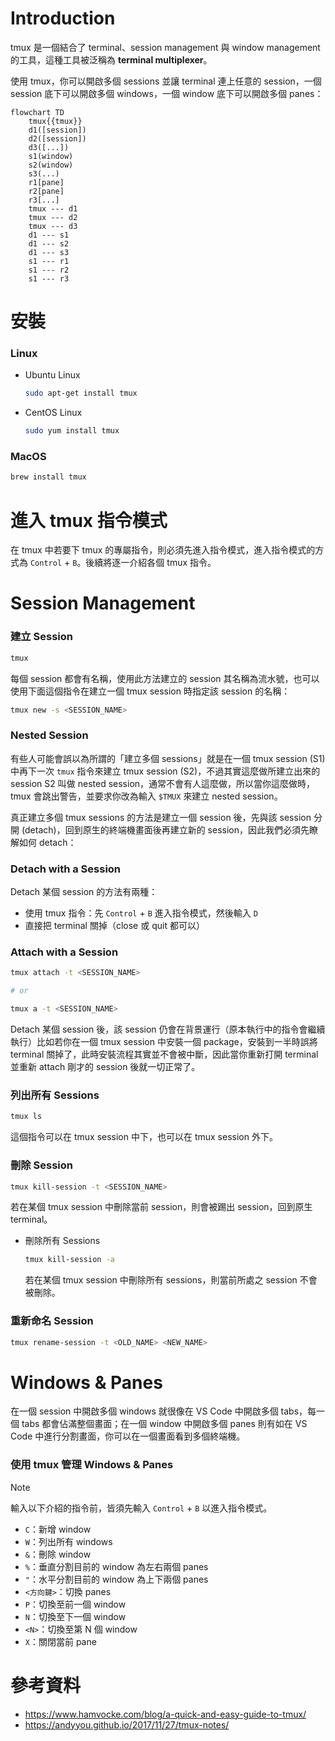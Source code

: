 # Introduction

tmux 是一個結合了 terminal、session management 與 window management 的工具，這種工具被泛稱為 **terminal multiplexer**。

使用 tmux，你可以開啟多個 sessions 並讓 terminal 連上任意的 session，一個 session 底下可以開啟多個 windows，一個 window 底下可以開啟多個 panes：

```mermaid
flowchart TD
    tmux{{tmux}}
    d1([session])
    d2([session])
    d3([...])
    s1(window)
    s2(window)
    s3(...)
    r1[pane]
    r2[pane]
    r3[...]
    tmux --- d1
    tmux --- d2
    tmux --- d3
    d1 --- s1
    d1 --- s2
    d1 --- s3
    s1 --- r1
    s1 --- r2
    s1 --- r3
```



# 安裝

### Linux

- Ubuntu Linux

    ```bash
    sudo apt-get install tmux
    ```

- CentOS Linux

    ```bash
    sudo yum install tmux
    ```

### MacOS

```bash
brew install tmux
```

# 進入 tmux 指令模式

在 tmux 中若要下 tmux 的專屬指令，則必須先進入指令模式，進入指令模式的方式為 `Control` + `B`。後續將逐一介紹各個 tmux 指令。

# Session Management

### 建立 Session

```bash
tmux
```

每個 session 都會有名稱，使用此方法建立的 session 其名稱為流水號，也可以使用下面這個指令在建立一個 tmux session 時指定該 session 的名稱：

```bash
tmux new -s <SESSION_NAME>
```

### Nested Session

有些人可能會誤以為所謂的「建立多個 sessions」就是在一個 tmux session (S1) 中再下一次 `tmux` 指令來建立 tmux session (S2)，不過其實這麼做所建立出來的 session S2 叫做 nested session，通常不會有人這麼做，所以當你這麼做時，tmux 會跳出警告，並要求你改為輸入 `$TMUX` 來建立 nested session。

真正建立多個 tmux sessions 的方法是建立一個 session 後，先與該 session 分開 (detach)，回到原生的終端機畫面後再建立新的 session，因此我們必須先瞭解如何 detach：

### Detach with a Session

Detach 某個 session 的方法有兩種：

- 使用 tmux 指令：先 `Control` + `B` 進入指令模式，然後輸入 `D`
- 直接把 terminal 關掉（close 或 quit 都可以）

### Attach with a Session

```bash
tmux attach -t <SESSION_NAME>

# or

tmux a -t <SESSION_NAME>
```

Detach 某個 session 後，該 session 仍會在背景運行（原本執行中的指令會繼續執行）比如若你在一個 tmux session 中安裝一個 package，安裝到一半時誤將 terminal 關掉了，此時安裝流程其實並不會被中斷，因此當你重新打開 terminal 並重新 attach 剛才的 session 後就一切正常了。

### 列出所有 Sessions

```bash
tmux ls
```

這個指令可以在 tmux session 中下，也可以在 tmux session 外下。

### 刪除 Session

```bash
tmux kill-session -t <SESSION_NAME>
```

若在某個 tmux session 中刪除當前 session，則會被踢出 session，回到原生 terminal。

- 刪除所有 Sessions

    ```bash
    tmux kill-session -a
    ```

    若在某個 tmux session 中刪除所有 sessions，則當前所處之 session 不會被刪除。

### 重新命名 Session

```bash
tmux rename-session -t <OLD_NAME> <NEW_NAME>
```

# Windows & Panes

在一個 session 中開啟多個 windows 就很像在 VS Code 中開啟多個 tabs，每一個 tabs 都會佔滿整個畫面；在一個 window 中開啟多個 panes 則有如在 VS Code 中進行分割畫面，你可以在一個畫面看到多個終端機。

### 使用 tmux 管理 Windows & Panes

>[!Note]
>輸入以下介紹的指令前，皆須先輸入 `Control` + `B` 以進入指令模式。

- `C`：新增 window
- `W`：列出所有 windows
- `&`：刪除 window
- `%`：垂直分割目前的 window 為左右兩個 panes
- `"`：水平分割目前的 window 為上下兩個 panes
- `<方向鍵>`：切換 panes
- `P`：切換至前一個 window
- `N`：切換至下一個 window
- `<N>`：切換至第 N 個 window
- `X`：關閉當前 pane

# 參考資料

- <https://www.hamvocke.com/blog/a-quick-and-easy-guide-to-tmux/>
- <https://andyyou.github.io/2017/11/27/tmux-notes/>
